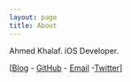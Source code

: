 ```yaml
---
layout: page
title: About
---
```


Ahmed Khalaf.
iOS Developer.

[[Blog](https://ahmedk92.github.io/Blog/) - [GitHub](https://github.com/ahmedk92) - [Email](mailto:ahmedkhalaf.92@gmail.com) -[Twitter](https://twitter.com/ahmedkhalaf_92)]